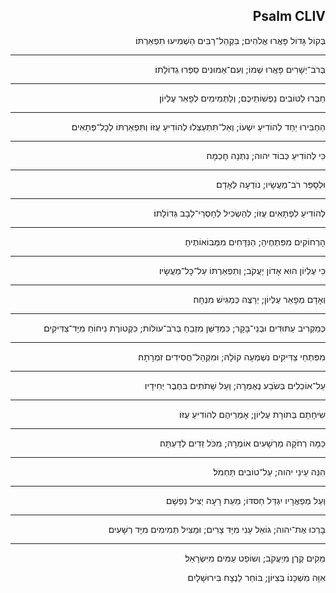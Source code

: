 <h2 dir='rtl'>Psalm CLIV</h2>
<p dir='rtl'>בְּקוֹל גָּדוֹל פָּאֲרוּ אֱלֹהִים; בִּקְהַל־רַבִּים הַשְׁמִיעוּ תִפְאַרְתּוֹ׃</p>

---

<p dir='rtl'>בְּרֹב־יְשָׁרִים פָּאֲרוּ שְׁמוֹ; וְעִם־אֵמוּנִים סַפְּרוּ גְדוֹלָתוֹ׃</p>

---

<p dir='rtl'>חַבְּרוּ לַטּוֹבִים נַפְשׁוֹתֵיכֶם; וְלַתְּמִימִים לְפָאֵר עֶלְיוֹן׃</p>

---

<p dir='rtl'>הַחְבִּירוּ יַחַד לְהוֹדִיעַ יִשְׁעוֹ; וְאַל־תִּתְעַצְּלוּ לְהוֹדִיעַ עֻזּוֹ וְתִּפְאַרְתּוֹ לְכׇל־פְּתָאִים׃</p>

---

<p dir='rtl'>כִּי לְהוֹדִיעַ כְּבוֹד יהוה; נִתְּנָה חׇכְמָה׃</p>

---

<p dir='rtl'>וּלְסָפֵּר רֹב־מַעֲשָׂיו; נוֹדְעָה לְאָדָם׃</p>

---

<p dir='rtl'>לְהוֹדִיעַ לִפְתָאִים עֻזּוֹ; לְהַשְׂכִיל לְחָסְרֵי־לֵבָב גְּדוֹלָתוֹ׃</p>

---

<p dir='rtl'>הָרְחוֹקִים מִפִּתְחֶיהָ; הַנִּדָּחִים מִמְּבוֹאוֹתֶיהָ׃</p>

---

<p dir='rtl'>כִּי עֶלְיוֹן הוּא אָדוֹן יַעֲקֹב; וְתִפְאַרְתּוֹ עַל־כׇּל־מַעֲשָׂיו׃</p>

---

<p dir='rtl'>וְאָדָם מְפָאֵר עֶלְיוֹן; יְרַצֶּה כְּמַגִּישׁ מִנְחָה׃</p>

---

<p dir='rtl'>כְּמַקְרִיב עַתּוּדִים וּבְנֵי־בָּקָר; כִּמְדַשֵּׁן מִזְבֵחַ בְּרֹב־עוֹלוֹת; כִּקְטוֹרֶת נִיחוֹחַ מִיָּד־צַדִּיקִים׃</p>

---

<p dir='rtl'>מִפִּתְחֵי צַדִּיקִים נִשְׁמְעָה קוֹלָהּ; וּמִקְּהַל־חֲסִידִים זִמְרָתָהּ׃</p>

---

<p dir='rtl'>עַל־אוֹכְלִים בְּשֹׂבַע נֶאֶמְרָה; וְעַל שָׁתֹתִים בּחֶבֶר יְחִידָיו׃</p>

---

<p dir='rtl'>שִׂיחָתָם בְּתוֹרָת עֶלְיוֹן; אָמְרֵיהֶם לְהוֹדִיעַ עֻזּוֹ׃</p>

---

<p dir='rtl'>כַּמָּה רְחֹקָה מֵרְשָׁעִים אוֹמְרָהּ; מִכֹּל זֵדִים לְדַעְתָּה׃</p>

---

<p dir='rtl'>הִנֵּה עֵינֵי יהוה; עַל־טוֹבִים תַּחְמֹל׃</p>

---

<p dir='rtl'>וְעַל מְפַאֲרָיו יִגְדַּל חַסּדּוֹ; מֵעֵת רָעָה יַצִּיל נַפְשָׁם׃</p>

---

<p dir='rtl'>בָּרְכוּ אֶת־יהוה; גּוֹאֵל עָנִי מִיָּד צָרִים; וּמַצִּיל‎ תְּמִימִים‎ מִיָּד רְשָׁעִים׃</p>

---

<p dir='rtl'>מֵקִים קֶרֶן מִיַעֲקֹב; וְשׁוֹפֵט עַמִּים מִיִּשְׂרָאֵל׃</p>
<p dir='rtl'>אִוָּה מִשְׁכָּנוֹ בְּצִיּוֹן; בּוֹחֵר לַנֶצָח בִּירוּשָׁלָיִם׃</p>